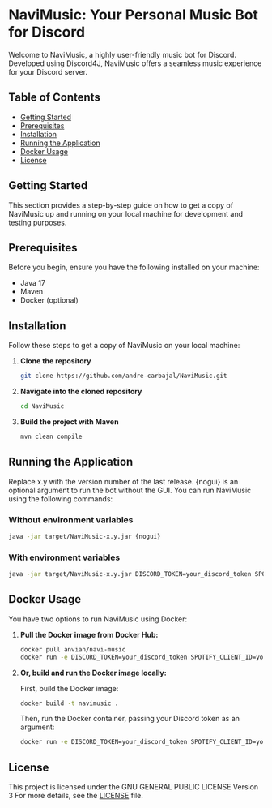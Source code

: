 # NaviMusic: Your Personal Music Bot for Discord

Welcome to NaviMusic, a highly user-friendly music bot for Discord. Developed using Discord4J, NaviMusic offers a
seamless music experience for your Discord server.

## Table of Contents

- [Getting Started](#getting-started)
- [Prerequisites](#prerequisites)
- [Installation](#installation)
- [Running the Application](#running-the-application)
- [Docker Usage](#docker-usage)
- [License](#license)

## Getting Started

This section provides a step-by-step guide on how to get a copy of NaviMusic up and running on your local machine for
development and testing purposes.

## Prerequisites

Before you begin, ensure you have the following installed on your machine:

- Java 17
- Maven
- Docker (optional)

## Installation

Follow these steps to get a copy of NaviMusic on your local machine:

1. **Clone the repository**
    ```bash
    git clone https://github.com/andre-carbajal/NaviMusic.git
    ```
2. **Navigate into the cloned repository**
    ```bash
    cd NaviMusic
    ```
3. **Build the project with Maven**
    ```bash
    mvn clean compile
    ```

## Running the Application

Replace x.y with the version number of the last release.
{nogui} is an optional argument to run the bot without the GUI.
You can run NaviMusic using the following commands:

### Without environment variables

```bash
java -jar target/NaviMusic-x.y.jar {nogui}
```

### With environment variables

```bash
java -jar target/NaviMusic-x.y.jar DISCORD_TOKEN=your_discord_token SPOTIFY_CLIENT_ID=your_spotify_client_id SPOTIFY_SECRET=your_spotify_secret {nogui}
```

## Docker Usage

You have two options to run NaviMusic using Docker:

1. **Pull the Docker image from Docker Hub:**

    ```bash
    docker pull anvian/navi-music
    docker run -e DISCORD_TOKEN=your_discord_token SPOTIFY_CLIENT_ID=your_spotify_client_id SPOTIFY_SECRET=your_spotify_secret anvian/navi-music
    ```

2. **Or, build and run the Docker image locally:**

   First, build the Docker image:

    ```bash
    docker build -t navimusic .
    ```

   Then, run the Docker container, passing your Discord token as an argument:

    ```bash
    docker run -e DISCORD_TOKEN=your_discord_token SPOTIFY_CLIENT_ID=your_spotify_client_id SPOTIFY_SECRET=your_spotify_secret navimusic
    ```

## License

This project is licensed under the GNU GENERAL PUBLIC LICENSE Version 3
For more details, see the [LICENSE](LICENSE) file.